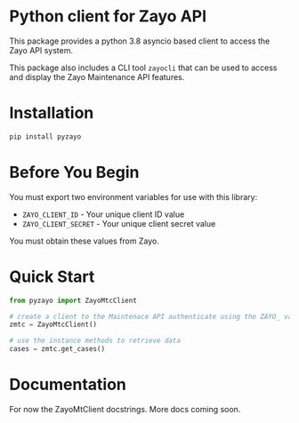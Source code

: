 # Python client for Zayo API

This package provides a python 3.8 asyncio based client to access the Zayo
API system.  

This package also includes a CLI tool `zayocli` that can be used to access and
display the Zayo Maintenance API features.

# Installation

```bash
pip install pyzayo
```

# Before You Begin

You must export two environment variables for use with this library:

  * `ZAYO_CLIENT_ID` - Your unique client ID value
  * `ZAYO_CLIENT_SECRET` - Your unique client secret value

You must obtain these values from Zayo.

# Quick Start

```python
from pyzayo import ZayoMtcClient

# create a client to the Maintenace API authenticate using the ZAYO_ variables
zmtc = ZayoMtcClient()

# use the instance methods to retrieve data
cases = zmtc.get_cases()
```

# Documentation

For now the ZayoMtClient docstrings.  More docs coming soon.
